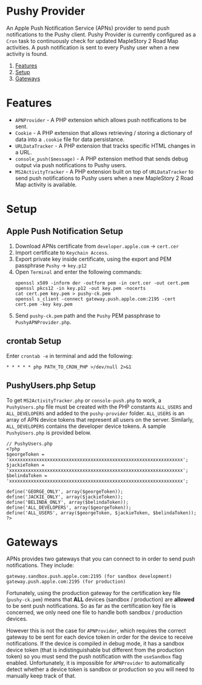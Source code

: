 Pushy Provider
===============

An Apple Push Notification Service (APNs) provider to send push notifications to the Pushy client. Pushy Provider is currently configured as a `Cron` task to continuously check for updated MapleStory 2 Road Map activities. A push notification is sent to every Pushy user when a new activity is found.

1. [Features](#features)
1. [Setup](#setup)
1. [Gateways](#gateways)

# Features
* `APNProvider` - A PHP extension which allows push notifications to be sent.
* `Cookie` - A PHP extension that allows retrieving / storing a dictionary of data into a `.cookie` file for data persistance.
* `URLDataTracker` - A PHP extension that tracks specific HTML changes in a URL.
* `console_push($message)` - A PHP extension method that sends debug output via push notifications to Pushy users.
* `MS2ActivityTracker` - A PHP extension built on top of `URLDataTracker` to send push notifications to Pushy users when a new MapleStory 2 Road Map activity is available.

# Setup

## Apple Push Notification Setup
1. Download APNs certificate from `developer.apple.com` -> `cert.cer`
2. Import certificate to `Keychain Access`.
3. Export private key inside certificate, using the export and PEM passphrase `Pushy` -> `key.p12`
4. Open `Terminal` and enter the following commands:
     ```
     openssl x509 -inform der -outform pem -in cert.cer -out cert.pem
     openssl pkcs12 -in key.p12 -out key.pem -nocerts
     cat cert.pem key.pem > pushy-ck.pem
     openssl s_client -connect gateway.push.apple.com:2195 -cert cert.pem -key key.pem
     ```
5. Send `pushy-ck.pem` path and the `Pushy` PEM passphrase to `PushyAPNProvider.php`.

## crontab Setup
Enter `crontab -e` in terminal and add the following:
```
* * * * * php PATH_TO_CRON_PHP >/dev/null 2>&1
```

## PushyUsers.php Setup
To get `MS2ActivityTracker.php` or `console-push.php` to work, a `PushyUsers.php` file must be created with the PHP constants `ALL_USERS` and `ALL_DEVELOPERS` and added to the `pushy-provider` folder. `ALL_USERS` is an array of APN device tokens that represent all users on the server. Similarly, `ALL_DEVELOPERS` contains the developer device tokens. A sample `PushyUsers.php` is provided below.

```
// PushyUsers.php
<?php
$georgeToken = 'xxxxxxxxxxxxxxxxxxxxxxxxxxxxxxxxxxxxxxxxxxxxxxxxxxxxxxxxxxxxxxxx';
$jackieToken = 'xxxxxxxxxxxxxxxxxxxxxxxxxxxxxxxxxxxxxxxxxxxxxxxxxxxxxxxxxxxxxxxx';
$belindaToken = 'xxxxxxxxxxxxxxxxxxxxxxxxxxxxxxxxxxxxxxxxxxxxxxxxxxxxxxxxxxxxxxxx';

define('GEORGE_ONLY', array($georgeToken));
define('JACKIE_ONLY', array($jackieToken));
define('BELINDA_ONLY', array($belindaToken));
define('ALL_DEVELOPERS', array($georgeToken));
define('ALL_USERS', array($georgeToken, $jackieToken, $belindaToken));
?>
```

# Gateways
APNs provides two gateways that you can connect to in order to send push notifications. They include:
```
gateway.sandbox.push.apple.com:2195 (for sandbox development)
gateway.push.apple.com:2195 (for production)
```

Fortunately, using the production gateway for the certification key file (`pushy-ck.pem`) means that **ALL** devices (sandbox / production) are **allowed** to be sent push notifications. So as far as the certification key file is concerned, we only need one file to handle both sandbox / production devices.

However this is not the case for `APNProvider`, which requires the correct gateway to be sent for each device token in order for the device to receive notifications. If the device is compiled in debug mode, it has a sandbox device token (that is indistinguishable but different from the production token) so you must send the push notification with the `useSandbox` flag enabled. Unfortunately, it is impossible for `APNProvider` to automatically detect whether a device token is sandbox or production so you will need to manually keep track of that.